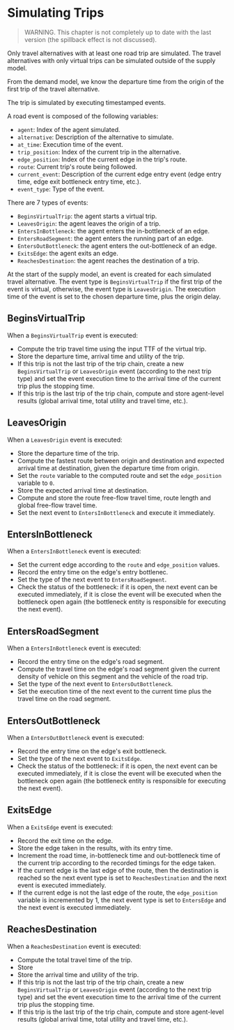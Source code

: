 # Simulating Trips

> WARNING. This chapter is not completely up to date with the last version (the spillback effect is
> not discussed).

Only travel alternatives with at least one road trip are simulated.
The travel alternatives with only virtual trips can be simulated outside of the supply model.

From the demand model, we know the departure time from the origin of the first trip of the travel
alternative.

The trip is simulated by executing timestamped events.

A road event is composed of the following variables:

- `agent`: Index of the agent simulated.
- `alternative`: Description of the alternative to simulate.
- `at_time`: Execution time of the event.
- `trip_position`: Index of the current trip in the alternative.
- `edge_position`: Index of the current edge in the trip's route.
- `route`: Current trip's route being followed.
- `current_event`: Description of the current edge entry event (edge entry time, edge exit
  bottleneck entry time, etc.).
- `event_type`: Type of the event.

There are 7 types of events:

- `BeginsVirtualTrip`: the agent starts a virtual trip.
- `LeavesOrigin`: the agent leaves the origin of a trip.
- `EntersInBottleneck`: the agent enters the in-bottleneck of an edge.
- `EntersRoadSegment`: the agent enters the running part of an edge.
- `EntersOutBottleneck`: the agent enters the out-bottleneck of an edge.
- `ExitsEdge`: the agent exits an edge.
- `ReachesDestination`: the agent reaches the destination of a trip.

At the start of the supply model, an event is created for each simulated travel alternative.
The event type is `BeginsVirtualTrip` if the first trip of the event is virtual, otherwise, the
event type is `LeavesOrigin`.
The execution time of the event is set to the chosen departure time, plus the origin delay.

## BeginsVirtualTrip

When a `BeginsVirtualTrip` event is executed:

- Compute the trip travel time using the input TTF of the virtual trip.
- Store the departure time, arrival time and utility of the trip.
- If this trip is not the last trip of the trip chain, create a new `BeginsVirtualTrip` or
  `LeavesOrigin` event (according to the next trip type) and set the event execution time to the
  arrival time of the current trip plus the stopping time.
- If this trip is the last trip of the trip chain, compute and store agent-level results (global
  arrival time, total utility and travel time, etc.).

## LeavesOrigin

When a `LeavesOrigin` event is executed:

- Store the departure time of the trip.
- Compute the fastest route between origin and destination and expected arrival time at destination,
  given the departure time from origin.
- Set the `route` variable to the computed route and set the `edge_position` variable to `0`.
- Store the expected arrival time at destination.
- Compute and store the route free-flow travel time, route length and global free-flow travel time.
- Set the next event to `EntersInBottleneck` and execute it immediately.

## EntersInBottleneck

When a `EntersInBottleneck` event is executed:

- Set the current edge according to the `route` and `edge_position` values.
- Record the entry time on the edge's entry bottlenec.
- Set the type of the next event to `EntersRoadSegment`.
- Check the status of the bottleneck: if it is open, the next event can be executed immediately, if
  it is close the event will be executed when the bottleneck open again (the bottleneck entity is
  responsible for executing the next event).

## EntersRoadSegment

When a `EntersInBottleneck` event is executed:

- Record the entry time on the edge's road segment.
- Compute the travel time on the edge's road segment given the current density of vehicle on this
  segment and the vehicle of the road trip.
- Set the type of the next event to `EntersOutBottleneck`.
- Set the execution time of the next event to the current time plus the travel time on the road
  segment.

## EntersOutBottleneck

When a `EntersOutBottleneck` event is executed:

- Record the entry time on the edge's exit bottleneck.
- Set the type of the next event to `ExitsEdge`.
- Check the status of the bottleneck: if it is open, the next event can be executed immediately, if
  it is close the event will be executed when the bottleneck open again (the bottleneck entity is
  responsible for executing the next event).

## ExitsEdge

When a `ExitsEdge` event is executed:

- Record the exit time on the edge.
- Store the edge taken in the results, with its entry time.
- Increment the road time, in-bottleneck time and out-bottleneck time of the current trip according
  to the recorded timings for the edge taken.
- If the current edge is the last edge of the route, then the destination is reached so the next
  event type is set to `ReachesDestination` and the next event is executed immediately.
- If the current edge is not the last edge of the route, the `edge_position` variable is incremented
  by 1, the next event type is set to `EntersEdge` and the next event is executed immediately.

## ReachesDestination

When a `ReachesDestination` event is executed:

- Compute the total travel time of the trip.
- Store
- Store the arrival time and utility of the trip.
- If this trip is not the last trip of the trip chain, create a new `BeginsVirtualTrip` or
  `LeavesOrigin` event (according to the next trip type) and set the event execution time to the
  arrival time of the current trip plus the stopping time.
- If this trip is the last trip of the trip chain, compute and store agent-level results (global
  arrival time, total utility and travel time, etc.).

